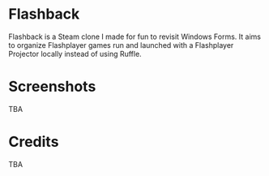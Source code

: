 # Flashback
Flashback is a Steam clone I made for fun to revisit Windows Forms.
It aims to organize Flashplayer games run and launched with a Flashplayer Projector locally instead of using Ruffle.

# Screenshots
TBA

# Credits
TBA
